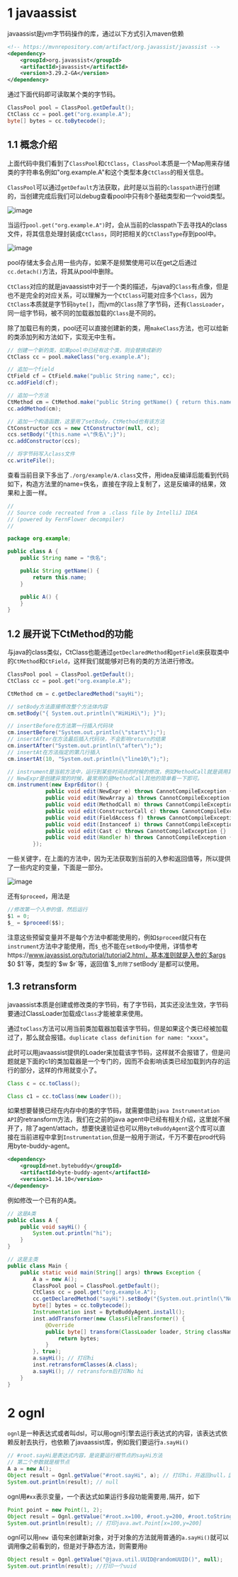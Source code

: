 # 1 javaassist
javaassist是jvm字节码操作的库，通过以下方式引入maven依赖
```xml
<!-- https://mvnrepository.com/artifact/org.javassist/javassist -->
<dependency>
    <groupId>org.javassist</groupId>
    <artifactId>javassist</artifactId>
    <version>3.29.2-GA</version>
</dependency>
```
通过下面代码即可读取某个类的字节码。
```java
ClassPool pool = ClassPool.getDefault();
CtClass cc = pool.get("org.example.A");
byte[] bytes = cc.toBytecode();
```
## 1.1 概念介绍
上面代码中我们看到了`ClassPool`和`CtClass`，`ClassPool`本质是一个Map用来存储类的字符串名例如"org.example.A"和这个类型本身`CtClass`的相关信息。

`ClassPool`可以通过`getDefault`方法获取，此时是以当前的`classpath`进行创建的，当创建完成后我们可以debug查看pool中只有8个基础类型和一个void类型。

![image](https://i.imgur.com/qla0WRC.png)

当运行`pool.get("org.example.A")`时，会从当前的classpath下去寻找A的class文件，将其信息处理封装成`CtClass`，同时把相关的`CtClassType`存到pool中。

![image](https://i.imgur.com/NJqAkom.png)

pool存储太多会占用一些内存，如果不是频繁使用可以在get之后通过`cc.detach()`方法，将其从pool中删除。

`CtClass`对应的就是javaassist中对于一个类的描述，与java的`Class`有点像，但是也不是完全的对应关系，可以理解为一个`CtClass`可能对应多个`Class`，因为`CtClass`本质就是字节码`byte[]`，而jvm的`Class`除了字节码，还有`ClassLoader`，同一组字节码，被不同的加载器加载的`Class`是不同的。

除了加载已有的类，pool还可以直接创建新的类，用`makeClass`方法，也可以给新的类添加列和方法如下，实现无中生有。
```java
// 创建一个新的类，如果pool中已经有这个类，则会替换成新的
CtClass cc = pool.makeClass("org.example.A");

// 追加一个field
CtField cf = CtField.make("public String name;", cc);
cc.addField(cf);

// 追加一个方法
CtMethod cm = CtMethod.make("public String getName() { return this.name; }", cc);
cc.addMethod(cm);

// 追加一个构造函数，这里用了setBody，CtMethod也有该方法
CtConstructor ccs = new CtConstructor(null, cc);
ccs.setBody("{this.name =\"佚名\";}");
cc.addConstructor(ccs);

// 将字节码写入class文件
cc.writeFile();
```
查看当前目录下多出了`./org/example/A.class`文件，用idea反编译后能看到代码如下，构造方法里的name=佚名，直接在字段上复制了，这是反编译的结果，效果和上面一样。
```java
//
// Source code recreated from a .class file by IntelliJ IDEA
// (powered by FernFlower decompiler)
//

package org.example;

public class A {
    public String name = "佚名";

    public String getName() {
        return this.name;
    }

    public A() {
    }
}
```
## 1.2 展开说下CtMethod的功能
与java的class类似，CtClass也能通过`getDeclaredMethod`和`getField`来获取类中的`CtMethod`和`CtField`，这样我们就能够对已有的类的方法进行修改。
```java
ClassPool pool = ClassPool.getDefault();
CtClass cc = pool.get("org.example.A");

CtMethod cm = c.getDeclaredMethod("sayHi");

// setBody方法直接修改整个方法体内容
cm.setBody("{ System.out.println(\"HiHiHi\"); }");

// insertBefore在方法第一行插入代码块
cm.insertBefore("System.out.println(\"start\");");
// insertAfter在方法最后插入代码块，不会影响return的结果
cm.insertAfter("System.out.println(\"after\");");
// insertAt在方法指定的第几行插入
cm.insertAt(10, "System.out.println(\"line10\");");

// instrument是当前方法中，运行到某些时间点的时候的修改，例如MethodCall就是调用其他函数时候的修改
// NewExpr是创建异常的时候，最常用的是MethodCall其他的简单看一下即可。
cm.instrument(new ExprEditor() {
            public void edit(NewExpr e) throws CannotCompileException {}
            public void edit(NewArray a) throws CannotCompileException {}
            public void edit(MethodCall m) throws CannotCompileException {}
            public void edit(ConstructorCall c) throws CannotCompileException {}
            public void edit(FieldAccess f) throws CannotCompileException {}
            public void edit(Instanceof i) throws CannotCompileException {}
            public void edit(Cast c) throws CannotCompileException {}
            public void edit(Handler h) throws CannotCompileException {}
        });
```

一些关键字，在上面的方法中，因为无法获取到当前的入参和返回值等，所以提供了一些内定的变量，下面是一部分。

![image](https://i.imgur.com/Cd8mUS6.png)

还有`$proceed`，用法是
```java
//修改第一个入参的值，然后运行
$1 = 0;
$_ = $proceed($$);
```
注意这些预留变量并不是每个方法中都能使用的，例如`$proceed`就只有在`instrument`方法中才能使用，而`$_`也不能在`setBody`中使用，详情参考https://www.javassist.org/tutorial/tutorial2.html，基本准则就是入参的`$args $0 $1`等，类型的`$w $r`等，返回值`$_`的除了`setBody`是都可以使用。
## 1.3 retransform
javaassist本质是创建或修改类的字节码，有了字节码，其实还没法生效，字节码要通过ClassLoader加载成`Class`才能被拿来使用。

通过`toClass`方法可以用当前类加载器加载该字节码，但是如果这个类已经被加载过了，那么就会报错。`duplicate class definition for name: "xxxx"`。

此时可以用javaassist提供的Loader来加载该字节码，这样就不会报错了，但是问题就是下面的c1的类加载器是一个专门的，因而不会影响该类已经加载到内存的运行的部分，这样的作用就变小了。
```java
Class c = cc.toClass();

Class c1 = cc.toClass(new Loader());
```

如果想要替换已经在内存中的类的字节码，就需要借助`java Instrumentation API`的retransform方法，我们在之前的java agent中已经有相关介绍，这里就不展开了，除了agent/attach，想要快速验证也可以用`ByteBuddyAgent`这个库可以直接在当前进程中拿到`Instrumentation`,但是一般用于测试，千万不要在prod代码用byte-buddy-agent。
```xml
<dependency>
    <groupId>net.bytebuddy</groupId>
    <artifactId>byte-buddy-agent</artifactId>
    <version>1.14.10</version>
</dependency>
```

例如修改一个已有的A类。
```java
// 这是A类
public class A {
    public void sayHi() {
        System.out.println("hi");
    }
}

// 这是主类
public class Main {
    public static void main(String[] args) throws Exception {
        A a = new A();
        ClassPool pool = ClassPool.getDefault();
        CtClass cc = pool.get("org.example.A");
        cc.getDeclaredMethod("sayHi").setBody("{System.out.println(\"No hi\");}");
        byte[] bytes = cc.toBytecode();
        Instrumentation inst = ByteBuddyAgent.install();
        inst.addTransformer(new ClassFileTransformer() {
            @Override
            public byte[] transform(ClassLoader loader, String className, Class<?> classBeingRedefined, ProtectionDomain protectionDomain, byte[] classfileBuffer) throws IllegalClassFormatException {
                return bytes;
            }
        }, true);
        a.sayHi(); // 打印hi
        inst.retransformClasses(A.class);
        a.sayHi(); // retransform后打印No hi
    }
}
```
# 2 ognl
`ognl`是一种表达式或者叫dsl，可以用ognl引擎去运行表达式的内容，该表达式依赖反射去执行，也依赖了javaassist库，例如我们要运行`a.sayHi()`
```java
// #root.sayHi是表达式内容，是说要运行根节点的sayHi方法
// 第二个参数就是根节点
A a = new A();
Object result = Ognl.getValue("#root.sayHi", a); // 打印hi，并返回null，因为没有返回值void
System.out.println(result); // null
```

ognl用`#xx`表示变量，一个表达式如果运行多段功能需要用`,`隔开，如下
```java
Point point = new Point(1, 2);
Object result = Ognl.getValue("#root.x=100, #root.y=200, #root.toString()", point);
System.out.println(result); // 打印java.awt.Point[x=100,y=200]
```
ognl可以用`new `语句来创建新对象，对于对象的方法就用普通的`a.sayHi()`就可以调用像之前看到的，但是对于静态方法，则需要用`@`
```java
Object result = Ognl.getValue("@java.util.UUID@randomUUID()", null);
System.out.println(result); //打印一个uuid
```
